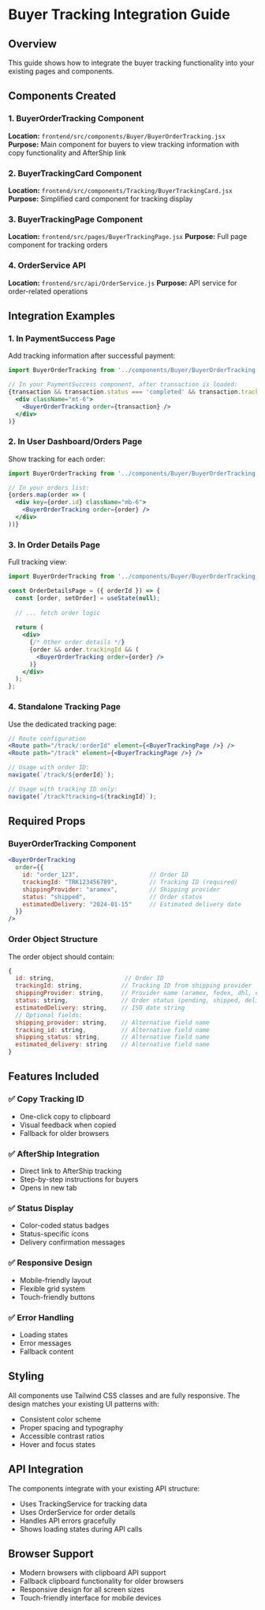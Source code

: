 # Buyer Tracking Integration Guide

## Overview
This guide shows how to integrate the buyer tracking functionality into your existing pages and components.

## Components Created

### 1. BuyerOrderTracking Component
**Location:** `frontend/src/components/Buyer/BuyerOrderTracking.jsx`
**Purpose:** Main component for buyers to view tracking information with copy functionality and AfterShip link

### 2. BuyerTrackingCard Component  
**Location:** `frontend/src/components/Tracking/BuyerTrackingCard.jsx`
**Purpose:** Simplified card component for tracking display

### 3. BuyerTrackingPage Component
**Location:** `frontend/src/pages/BuyerTrackingPage.jsx`
**Purpose:** Full page component for tracking orders

### 4. OrderService API
**Location:** `frontend/src/api/OrderService.js`
**Purpose:** API service for order-related operations

## Integration Examples

### 1. In PaymentSuccess Page
Add tracking information after successful payment:

```jsx
import BuyerOrderTracking from '../components/Buyer/BuyerOrderTracking';

// In your PaymentSuccess component, after transaction is loaded:
{transaction && transaction.status === 'completed' && transaction.trackingId && (
  <div className="mt-6">
    <BuyerOrderTracking order={transaction} />
  </div>
)}
```

### 2. In User Dashboard/Orders Page
Show tracking for each order:

```jsx
import BuyerOrderTracking from '../components/Buyer/BuyerOrderTracking';

// In your orders list:
{orders.map(order => (
  <div key={order.id} className="mb-6">
    <BuyerOrderTracking order={order} />
  </div>
))}
```

### 3. In Order Details Page
Full tracking view:

```jsx
import BuyerOrderTracking from '../components/Buyer/BuyerOrderTracking';

const OrderDetailsPage = ({ orderId }) => {
  const [order, setOrder] = useState(null);
  
  // ... fetch order logic
  
  return (
    <div>
      {/* Other order details */}
      {order && order.trackingId && (
        <BuyerOrderTracking order={order} />
      )}
    </div>
  );
};
```

### 4. Standalone Tracking Page
Use the dedicated tracking page:

```jsx
// Route configuration
<Route path="/track/:orderId" element={<BuyerTrackingPage />} />
<Route path="/track" element={<BuyerTrackingPage />} />

// Usage with order ID:
navigate(`/track/${orderId}`);

// Usage with tracking ID only:
navigate(`/track?tracking=${trackingId}`);
```

## Required Props

### BuyerOrderTracking Component
```jsx
<BuyerOrderTracking 
  order={{
    id: "order_123",                    // Order ID
    trackingId: "TRK123456789",         // Tracking ID (required)
    shippingProvider: "aramex",         // Shipping provider
    status: "shipped",                  // Order status
    estimatedDelivery: "2024-01-15"     // Estimated delivery date
  }}
/>
```

### Order Object Structure
The order object should contain:
```javascript
{
  id: string,                    // Order ID
  trackingId: string,           // Tracking ID from shipping provider
  shippingProvider: string,     // Provider name (aramex, fedex, dhl, etc.)
  status: string,               // Order status (pending, shipped, delivered, etc.)
  estimatedDelivery: string,    // ISO date string
  // Optional fields:
  shipping_provider: string,    // Alternative field name
  tracking_id: string,          // Alternative field name
  shipping_status: string,      // Alternative field name
  estimated_delivery: string    // Alternative field name
}
```

## Features Included

### ✅ Copy Tracking ID
- One-click copy to clipboard
- Visual feedback when copied
- Fallback for older browsers

### ✅ AfterShip Integration
- Direct link to AfterShip tracking
- Step-by-step instructions for buyers
- Opens in new tab

### ✅ Status Display
- Color-coded status badges
- Status-specific icons
- Delivery confirmation messages

### ✅ Responsive Design
- Mobile-friendly layout
- Flexible grid system
- Touch-friendly buttons

### ✅ Error Handling
- Loading states
- Error messages
- Fallback content

## Styling
All components use Tailwind CSS classes and are fully responsive. The design matches your existing UI patterns with:
- Consistent color scheme
- Proper spacing and typography
- Accessible contrast ratios
- Hover and focus states

## API Integration
The components integrate with your existing API structure:
- Uses TrackingService for tracking data
- Uses OrderService for order details
- Handles API errors gracefully
- Shows loading states during API calls

## Browser Support
- Modern browsers with clipboard API support
- Fallback clipboard functionality for older browsers
- Responsive design for all screen sizes
- Touch-friendly interface for mobile devices